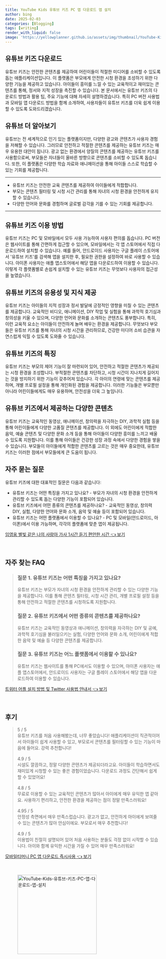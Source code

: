 ```yaml
---
title: YouTube Kids 유튜브 키즈 PC 앱 다운로드 앱 설치
author: bing
date: 2025-02-03
categories: [Blogging]
tags: [writing]
render_with_liquid: false
image: 'https://yellowplanner.github.io/assets/img/thumbnail/YouTube-Kids-유튜브-키즈-PC-앱-다운로드-앱-설치.webp'
---
```



<h2 id='유튜브-키즈-다운로드'>유튜브 키즈 다운로드</h2>

<p>유튜브 키즈는 안전한 콘텐츠를 제공하여 어린이들이 적절한 미디어를 소비할 수 있도록 돕는 애플리케이션입니다. 이 플랫폼은 부모에게 안전한 시청 환경을 조성하기 위한 다양한 기능을 제공하고 있습니다. 아이들이 흥미를 느낄 수 있는 교육적이고 재미있는 콘텐츠를 통해, 정서와 지적 성장을 촉진할 수 있습니다. 본 문서에서는 유튜브 키즈의 다운로드 방법과 활용 팁, 주요 기능에 대해 자세히 설명하겠습니다. 특히 PC 버전 사용법과 모바일 앱 다운로드 방법을 함께 소개하여, 사용자들이 유튜브 키즈를 더욱 쉽게 이용할 수 있도록 도와드리겠습니다.</p>

<h2 id='유튜브-더-알아보기'>유튜브 더 알아보기</h2>

<p>유튜브는 전 세계적으로 인기 있는 플랫폼이지만, 다양한 광고와 콘텐츠가 사용자 경험을 저해할 수 있습니다. 그러므로 안전하고 적절한 콘텐츠를 제공하는 유튜브 키즈는 매우 유용한 대안이 됩니다. 광고 없는 환경에서 양질의 콘텐츠를 제공하는 유튜브 키즈를 사용함으로써, 부모들은 자녀들이 올바른 방향으로 콘텐츠를 소비할 수 있도록 돕습니다. 또한, 이 플랫폼은 다양한 학습 자료와 애니메이션을 통해 아이들 스스로 학습할 수 있는 기회를 제공합니다.</p>

<hr />

<ul>
    <li>유튜브 키즈는 안전한 교육 콘텐츠를 제공하여 아이들에게 적합합니다.</li>
    <li>부모는 콘텐츠 필터링 및 시청 시간 관리를 통해 자녀의 시청 환경을 안전하게 유지할 수 있습니다.</li>
    <li>다양한 언어와 문화를 경험하며 글로벌 감각을 기를 수 있는 기회를 제공합니다.</li>
</ul>

<hr />

<h2 id='유튜브-키즈-이용-방법'>유튜브 키즈 이용 방법</h2>

<p>유튜브 키즈는 PC 및 모바일에서 모두 사용 가능하여 사용자 편의를 돕습니다. PC 버전은 웹사이트를 통해 간편하게 접근할 수 있으며, 모바일에서는 각 앱 스토어에서 직접 다운로드하여 설치할 수 있습니다. 예를 들어, 안드로이드 사용자는 구글 플레이 스토어에서 '유튜브 키즈'를 검색해 앱을 설치한 후, 필요한 권한을 설정하여 바로 사용할 수 있습니다. 아이폰 사용자는 애플 앱스토어에서 해당 앱을 다운로드하여 이용할 수 있습니다. 이렇게 각 플랫폼별로 손쉽게 설치할 수 있는 유튜브 키즈는 무엇보다 사용자의 접근성을 높였습니다.</p>

<h2 id='유튜브-키즈-유용성-및-지식'>유튜브 키즈의 유용성 및 지식 제공</h2>

<p>유튜브 키즈는 아이들의 지적 성장과 정서 발달에 긍정적인 영향을 미칠 수 있는 콘텐츠를 제공합니다. 교육적인 비디오, 애니메이션, DIY 작업 및 실험을 통해 과학적 호기심과 창의성을 키울 수 있으며, 다양한 언어와 문화를 소개하는 콘텐츠도 풍부합니다. 특히, 이런 교육적 요소는 아이들이 안전하게 놀며 배우는 환경을 제공합니다. 무엇보다 부모들은 유튜브 키즈를 통해 자녀의 시청 시간을 관리하므로, 건강한 미디어 소비 습관을 자연스럽게 익힐 수 있도록 도와줄 수 있습니다.</p>

<h2 id='유튜브-키즈-특징'>유튜브 키즈의 특징</h2>

<p>유튜브 키즈는 부모의 제어 기능이 잘 마련되어 있어, 안전하고 적절한 콘텐츠가 제공되는 시청 환경을 조성합니다. 부적절한 콘텐츠를 차단하고, 시청 시간이 지나치게 길어지는 것을 방지하기 위한 기능이 갖추어져 있습니다. 각 아이의 연령에 맞는 콘텐츠를 제공하며, 개별 프로필 설정을 통해 개인화된 경험을 제공합니다. 이러한 기능들은 부모뿐만 아니라 어린이들에게도 매우 유용하며, 안전성을 더욱 그 높임니다.</p>

<h2 id='유튜브-키즈-콘텐츠-종류'>유튜브 키즈에서 제공하는 다양한 콘텐츠</h2>

<p>유튜브 키즈는 교육적인 동영상, 애니메이션, 창의력을 자극하는 DIY, 과학적 실험 등을 통해 어린이들에게 다양한 고품질 콘텐츠를 제공합니다. 이 외에도 어린이에게 적합한 음악, 예술 콘텐츠 및 다양한 문화 소개 등을 통해 아이들이 다양한 흥미를 느끼고 배울 수 있도록 지원합니다. 이를 통해 아이들은 건강한 성장 과정 속에서 다양한 경험을 쌓을 수 있습니다. 부모들이 아이들에게 적합한 콘텐츠를 고르는 것은 매우 중요한데, 유튜브 키즈는 이러한 점에서 부모들에게 큰 도움이 됩니다.</p>

<h2 id='자주-묻는-질문'>자주 묻는 질문</h2>

<p>유튜브 키즈에 대한 대표적인 질문은 다음과 같습니다:</p>

<ul>
    <li>유튜브 키즈는 어떤 특징을 가지고 있나요? - 부모가 자녀의 시청 환경을 안전하게 관리할 수 있도록 돕는 다양한 기능이 포함되어 있습니다.</li>
    <li>유튜브 키즈에서 어떤 종류의 콘텐츠를 제공하나요? - 교육적인 동영상, 창의력 DIY, 실험, 다양한 언어와 문화 소개, 음악 및 예술 등이 포함되어 있습니다.</li>
    <li>유튜브 키즈는 어떤 플랫폼에서 이용할 수 있나요? - PC 및 모바일(안드로이드, 아이폰)에서 이용 가능하며, 각각의 플랫폼에 맞춘 앱이 제공됩니다.</li>
</ul>


<p><a class="click-button" title="임영웅 별빛 같은 나의 사랑아 가사 1시간 듣기 편안한 시간" href="https://yellowplanner.github.io/posts/%EC%9E%84%EC%98%81%EC%9B%85-%EB%B3%84%EB%B9%9B-%EA%B0%99%EC%9D%80-%EB%82%98%EC%9D%98-%EC%82%AC%EB%9E%91%EC%95%84-%EA%B0%80%EC%82%AC-1%EC%8B%9C%EA%B0%84-%EB%93%A3%EA%B8%B0-%ED%8E%B8%EC%95%88%ED%95%9C-%EC%8B%9C%EA%B0%84/" rel="dofollow">임영웅 별빛 같은 나의 사랑아 가사 1시간 듣기 편안한 시간 👈 보기</a></p><br>
<h2 id='자주_찾는_FAQ'>자주 찾는 FAQ</h2>
<div itemscope="" itemtype="https://schema.org/FAQPage"> 
<blockquote> 
<div itemscope="" itemprop="mainEntity" itemtype="https://schema.org/Question"> 
<h3 itemprop="name">질문 1. 유튜브 키즈는 어떤 특징을 가지고 있나요?</h3> 
<div itemscope="" itemprop="acceptedAnswer" itemtype="https://schema.org/Answer"> 
<span itemprop="text"> 
<p>유튜브 키즈는 부모가 자녀의 시청 환경을 안전하게 관리할 수 있는 다양한 기능을 제공합니다. 이를 통해 콘텐츠 필터링, 시청 시간 관리, 개별 프로필 설정 등을 통해 안전하고 적절한 콘텐츠를 시청하도록 지원합니다.</p> 
</span> 
</div> 
</div> 

<div itemscope="" itemprop="mainEntity" itemtype="https://schema.org/Question"> 
<h3 itemprop="name">질문 2. 유튜브 키즈에서 어떤 종류의 콘텐츠를 제공하나요?</h3> 
<div itemscope="" itemprop="acceptedAnswer" itemtype="https://schema.org/Answer"> 
<span itemprop="text"> 
<p>유튜브 키즈는 교육적인 동영상과 애니메이션, 창의력을 자극하는 DIY 및 공예, 과학적 호기심을 불러일으키는 실험, 다양한 언어와 문화 소개, 어린이에게 적합한 음악 및 예술 등 다양한 콘텐츠를 제공합니다.</p> 
</span> 
</div> 
</div> 

<div itemscope="" itemprop="mainEntity" itemtype="https://schema.org/Question"> 
<h3 itemprop="name">질문 3. 유튜브 키즈는 어느 플랫폼에서 이용할 수 있나요?</h3> 
<div itemscope="" itemprop="acceptedAnswer" itemtype="https://schema.org/Answer"> 
<span itemprop="text"> 
<p>유튜브 키즈는 웹사이트를 통해 PC에서도 이용할 수 있으며, 아이폰 사용자는 애플 앱스토어에서, 안드로이드 사용자는 구글 플레이 스토어에서 해당 앱을 다운로드하여 이용할 수 있습니다.</p> 
</span> 
</div> 
</div> 

</blockquote> 
</div>
<p><a class="click-button" title="트위터 어플 설치 방법 및 Twitter 사용법 안내서" href="https://yellowplanner.github.io/posts/%ED%8A%B8%EC%9C%84%ED%84%B0-%EC%96%B4%ED%94%8C-%EC%84%A4%EC%B9%98-%EB%B0%A9%EB%B2%95-%EB%B0%8F-Twitter-%EC%82%AC%EC%9A%A9%EB%B2%95-%EC%95%88%EB%82%B4%EC%84%9C/" rel="dofollow">트위터 어플 설치 방법 및 Twitter 사용법 안내서 👈 보기</a></p><br>
<h2 id='후기'>후기</h2>
<div itemscope itemtype="https://schema.org/Product">
  <blockquote>
  <div itemprop="review" itemscope itemtype="https://schema.org/Review">
      <div itemprop="reviewRating" itemscope itemtype="https://schema.org/Rating"> <span itemprop="ratingValue">5</span> / <span itemprop="bestRating">5</span> </div>
      <span itemprop="reviewBody">유튜브 키즈를 처음 사용해봤는데, 너무 좋았습니다! 애플리케이션이 직관적이어서 아이들이 쉽게 사용할 수 있고, 부모로서 콘텐츠를 필터링할 수 있는 기능이 마음에 들어요. 강력 추천합니다!</span>
  </div>
  <br>
  <div itemprop="review" itemscope itemtype="https://schema.org/Review">
      <div itemprop="reviewRating" itemscope itemtype="https://schema.org/Rating"> <span itemprop="ratingValue">4.9</span> / <span itemprop="bestRating">5</span> </div>
      <span itemprop="reviewBody">시설도 깔끔하고, 정말 다양한 콘텐츠가 제공되더라고요. 아이들이 학습하면서도 재미있게 시청할 수 있는 좋은 경험이었습니다. 다운로드 과정도 간단해서 쉽게 할 수 있었어요!</span>
  </div>
  <br>
  <div itemprop="review" itemscope itemtype="https://schema.org/Review">
      <div itemprop="reviewRating" itemscope itemtype="https://schema.org/Rating"> <span itemprop="ratingValue">4.8</span> / <span itemprop="bestRating">5</span> </div>
      <span itemprop="reviewBody">무료로 이용할 수 있는 교육적인 콘텐츠가 많아서 아이에게 매우 유익한 앱 같아요. 사용하기 편리하고, 안전한 환경을 제공하는 점이 정말 만족스러워요!</span>
  </div>
  <br>
  <div itemprop="review" itemscope itemtype="https://schema.org/Review">
      <div itemprop="reviewRating" itemscope itemtype="https://schema.org/Rating"> <span itemprop="ratingValue">4.95</span> / <span itemprop="bestRating">5</span> </div>
      <span itemprop="reviewBody">안정성 측면에서 매우 만족스럽습니다. 광고가 없고, 안전하게 아이에게 보여줄 수 있는 콘텐츠가 많아 안심이에요. 부모로서 매우 추천합니다!</span>
  </div>
  <br>
  <div itemprop="review" itemscope itemtype="https://schema.org/Review">
      <div itemprop="reviewRating" itemscope itemtype="https://schema.org/Rating"> <span itemprop="ratingValue">4.9</span> / <span itemprop="bestRating">5</span> </div>
      <span itemprop="reviewBody">이용법이 친절히 설명되어 있어 처음 사용하는 분들도 걱정 없이 시작할 수 있습니다. 아이와 함께 유익한 시간을 가질 수 있어 매우 만족스러워요!</span>
  </div>
  </blockquote>
</div>
<p><a class="click-button" title="모바일티머니 PC 앱 다운로드 즉시사용" href="https://yellowplanner.github.io/posts/%EB%AA%A8%EB%B0%94%EC%9D%BC%ED%8B%B0%EB%A8%B8%EB%8B%88-PC-%EC%95%B1-%EB%8B%A4%EC%9A%B4%EB%A1%9C%EB%93%9C-%EC%A6%89%EC%8B%9C%EC%82%AC%EC%9A%A9/" rel="dofollow">모바일티머니 PC 앱 다운로드 즉시사용 👈 보기</a></p><br>
<figure class="image"><img src="https://yellowplanner.github.io/assets/img/thumbnail/YouTube-Kids-유튜브-키즈-PC-앱-다운로드-앱-설치.webp" alt="YouTube-Kids-유튜브-키즈-PC-앱-다운로드-앱-설치" width="256" height="256"></figure>